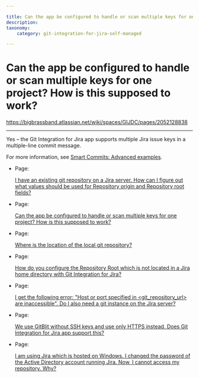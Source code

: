 ```yaml
---

title: Can the app be configured to handle or scan multiple keys for one project? How is this supposed to work?
description:
taxonomy:
    category: git-integration-for-jira-self-managed

---
```


# Can the app be configured to handle or scan multiple keys for one project? How is this supposed to work?

<https://bigbrassband.atlassian.net/wiki/spaces/GIJDC/pages/2052128838>

* * *

Yes – the Git Integration for Jira app supports multiple Jira issue keys in a multiple-line commit message.

For more information, see [Smart Commits: Advanced examples](/wiki/spaces/GIJDC/pages/1930398446/Advanced+examples).

*   Page:
    
    [I have an existing git repository on a Jira server. How can I figure out what values should be used for Repository origin and Repository root fields?](/wiki/spaces/GIJDC/pages/2051145752)
    
*   Page:
    
    [Can the app be configured to handle or scan multiple keys for one project? How is this supposed to work?](/wiki/spaces/GIJDC/pages/2052128838)
    
*   Page:
    
    [Where is the location of the local git repository?](/wiki/spaces/GIJDC/pages/2051080265)
    
*   Page:
    
    [How do you configure the Repository Root which is not located in a Jira home directory with Git Integration for Jira?](/wiki/spaces/GIJDC/pages/2052128856)
    
*   Page:
    
    [I get the following error: "Host or port specified in <git\_repository\_url> are inaccessible". Do I also need a git instance on the Jira server?](/wiki/spaces/GIJDC/pages/2051375166)
    
*   Page:
    
    [We use GitBlit without SSH keys and use only HTTPS instead. Does Git Integration for Jira app support this?](/wiki/spaces/GIJDC/pages/2051440710)
    
*   Page:
    
    [I am using Jira which is hosted on Windows. I changed the password of the Active Directory account running Jira. Now, I cannot access my repository. Why?](/wiki/spaces/GIJDC/pages/2051768359)